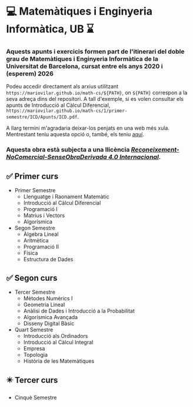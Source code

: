 # :computer: Matemàtiques i Enginyeria Informàtica, UB :hourglass:
### Aquests apunts i exercicis formen part de l'itinerari del doble grau de Matemàtiques i Enginyeria Informàtica de la Universitat de Barcelona, cursat entre els anys 2020 i (esperem) 2026
Podeu accedir directament als arxius utilitzant `https://mariovilar.github.io/math-cs/${PATH}`, on `${PATH}` correspon a la seva adreça dins del repositori. A tall d'exemple, si es volen consultar els apunts de Introducció al Càlcul Diferencial, `https://mariovilar.github.io/math-cs/1/primer-semestre/ICD/Apunts/ICD.pdf`.

A llarg termini m'agradaria deixar-los penjats en una web més xula. Mentrestant teniu aquesta opció o, també, els teniu [aquí](https://www.vilar.dev/notes).

### Aquesta obra està subjecta a una llicència [*Reconeixement-NoComercial-SenseObraDerivada 4.0 Internacional*](https://creativecommons.org/licenses/by-nc-nd/4.0/deed.ca).

:white_check_mark: Primer curs
 ---
- Primer Semestre
  - Llenguatge i Raonament Matemàtic
  - Introducció al Càlcul Diferencial
  - Programació I
  - Matrius i Vectors
  - Algorísmica
- Segon Semestre
  -  Àlgebra Lineal
  -  Aritmètica
  -  Programació II
  -  Física
  -  Estructura de Dades

:white_check_mark: Segon curs
---
- Tercer Semestre
  - Mètodes Numèrics I
  - Geometria Lineal
  - Anàlisi de Dades i Introducció a la Probabilitat
  - Algorísmica Avançada
  - Disseny Digital Bàsic
- Quart Semestre
  - Introducció als Ordinadors
  - Introducció al Càlcul Integral
  - Empresa
  - Topologia
  - Història de les Matemàtiques

:eight_pointed_black_star: Tercer curs
---
- Cinquè Semestre
